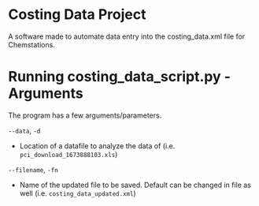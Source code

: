 # Costing Data Project
A software made to automate data entry into the costing_data.xml file for Chemstations.

# Running costing_data_script.py - Arguments
The program has a few arguments/parameters.

`--data`, `-d`
* Location of a datafile to analyze the data of (i.e. `pci_download_1673888103.xls`)

`--filename`, `-fn`
* Name of the updated file to be saved. Default can be changed in file as well (i.e. `costing_data_updated.xml`)
